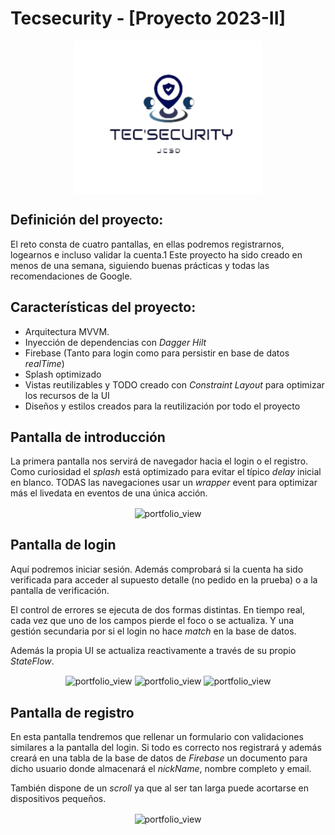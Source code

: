 # Tecsecurity - [Proyecto 2023-II]

<p align="center">
<img align="center" width="300" alt="portfolio_view" src="https://github.com/Jhonchuri11/GestorDocumental_Frontend_Busqueda/blob/master/Requerimientos/Logo.jpg">
</p>

## Definición del proyecto:

El reto consta de cuatro pantallas, en ellas podremos registrarnos, logearnos e incluso validar la cuenta.1
Este proyecto ha sido creado en menos de una semana, siguiendo buenas prácticas y todas las recomendaciones de Google.

## Características del proyecto:

- Arquitectura MVVM.
- Inyección de dependencias con *Dagger Hilt*
- Firebase (Tanto para login como para persistir en base de datos *realTime*)
- Splash optimizado
- Vistas reutilizables y TODO creado con *Constraint Layout* para optimizar los recursos de la UI
- Diseños y estilos creados para la reutilización por todo el proyecto

## Pantalla de introducción
La primera pantalla nos servirá de navegador hacia el login o el registro. Como curiosidad el *splash* está optimizado para evitar el típico *delay* inicial en blanco.
TODAS las navegaciones usar un *wrapper* event para optimizar más el livedata en eventos de una única acción.

<p align="center">
<img align="center" width="300" alt="portfolio_view" src="./docs/introductionview.png">
</p>

## Pantalla de login

Aquí podremos iniciar sesión. Además comprobará si la cuenta ha sido verificada para acceder al supuesto detalle (no pedido en la prueba) o a la pantalla de verificación.

El control de errores se ejecuta de dos formas distintas. En tiempo real, cada vez que uno de los campos pierde el foco o se actualiza. Y una gestión secundaria por si el login no hace *match* en la base de datos.

Además la propia UI se actualiza reactivamente a través de su propio *StateFlow*.

<p align="center">
<img align="center" width="300" alt="portfolio_view" src="./docs/login_animation.gif">
<img align="center" width="300" alt="portfolio_view" src="./docs/login_validation.gif">
<img align="center" width="300" alt="portfolio_view" src="./docs/login_error.gif">
</p>

## Pantalla de registro

En esta pantalla tendremos que rellenar un formulario con validaciones similares a la pantalla del login. Si todo es correcto nos registrará y además creará en una tabla de la base de datos de *Firebase* un documento para dicho usuario donde almacenará el *nickName*, nombre completo y email.

También dispone de un *scroll* ya que al ser tan larga puede acortarse en dispositivos pequeños.

<p align="center">
<img align="center" width="300" alt="portfolio_view" src="./docs/signin.png">
</p>
